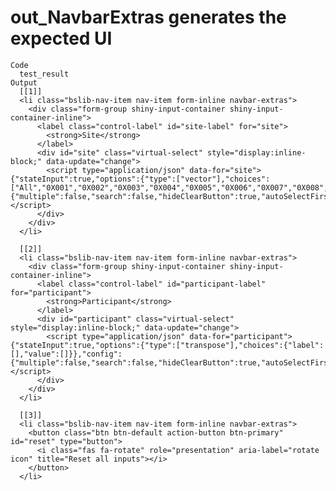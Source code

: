 # out_NavbarExtras generates the expected UI

    Code
      test_result
    Output
      [[1]]
      <li class="bslib-nav-item nav-item form-inline navbar-extras">
        <div class="form-group shiny-input-container shiny-input-container-inline">
          <label class="control-label" id="site-label" for="site">
            <strong>Site</strong>
          </label>
          <div id="site" class="virtual-select" style="display:inline-block;" data-update="change">
            <script type="application/json" data-for="site">{"stateInput":true,"options":{"type":["vector"],"choices":["All","0X001","0X002","0X003","0X004","0X005","0X006","0X007","0X008","0X010","0X011","0X012","0X013","0X014","0X015","0X016","0X018","0X021","0X022","0X024","0X026","0X027","0X028","0X029","0X037","0X041","0X064","0X079","0X103","0X109","0X124","0X155","0X159","0X170","0X173","0X180","X185X"]},"config":{"multiple":false,"search":false,"hideClearButton":true,"autoSelectFirstOption":true,"showSelectedOptionsFirst":false,"showValueAsTags":false,"optionsCount":10,"noOfDisplayValues":50,"allowNewOption":false,"disableSelectAll":true,"disableOptionGroupCheckbox":true,"disabled":false}}</script>
          </div>
        </div>
      </li>
      
      [[2]]
      <li class="bslib-nav-item nav-item form-inline navbar-extras">
        <div class="form-group shiny-input-container shiny-input-container-inline">
          <label class="control-label" id="participant-label" for="participant">
            <strong>Participant</strong>
          </label>
          <div id="participant" class="virtual-select" style="display:inline-block;" data-update="change">
            <script type="application/json" data-for="participant">{"stateInput":true,"options":{"type":["transpose"],"choices":{"label":[],"value":[]}},"config":{"multiple":false,"search":false,"hideClearButton":true,"autoSelectFirstOption":true,"showSelectedOptionsFirst":false,"showValueAsTags":false,"optionsCount":10,"noOfDisplayValues":50,"allowNewOption":false,"disableSelectAll":true,"disableOptionGroupCheckbox":true,"disabled":false}}</script>
          </div>
        </div>
      </li>
      
      [[3]]
      <li class="bslib-nav-item nav-item form-inline navbar-extras">
        <button class="btn btn-default action-button btn-primary" id="reset" type="button">
          <i class="fas fa-rotate" role="presentation" aria-label="rotate icon" title="Reset all inputs"></i>
        </button>
      </li>
      

